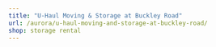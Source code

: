 ```yaml
---
title: "U-Haul Moving & Storage at Buckley Road"
url: /aurora/u-haul-moving-and-storage-at-buckley-road/
shop: storage rental
---
```

